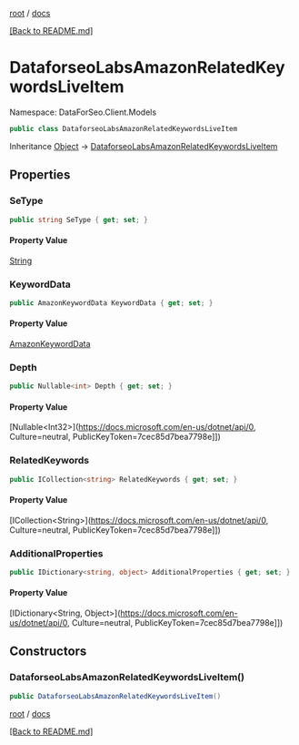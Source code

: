 [root](./../ "root") / [docs](./ "docs")

[[Back to README.md]](./../README.md "[Back to README.md]")

# DataforseoLabsAmazonRelatedKeywordsLiveItem

Namespace: DataForSeo.Client.Models

```csharp
public class DataforseoLabsAmazonRelatedKeywordsLiveItem
```

Inheritance [Object](https://docs.microsoft.com/en-us/dotnet/api/Object) → [DataforseoLabsAmazonRelatedKeywordsLiveItem](./DataforseoLabsAmazonRelatedKeywordsLiveItem.md)

## Properties

### **SeType**

```csharp
public string SeType { get; set; }
```

#### Property Value

[String](https://docs.microsoft.com/en-us/dotnet/api/String)<br>

### **KeywordData**

```csharp
public AmazonKeywordData KeywordData { get; set; }
```

#### Property Value

[AmazonKeywordData](./AmazonKeywordData.md)<br>

### **Depth**

```csharp
public Nullable<int> Depth { get; set; }
```

#### Property Value

[Nullable&lt;Int32&gt;](https://docs.microsoft.com/en-us/dotnet/api/0, Culture=neutral, PublicKeyToken=7cec85d7bea7798e]])<br>

### **RelatedKeywords**

```csharp
public ICollection<string> RelatedKeywords { get; set; }
```

#### Property Value

[ICollection&lt;String&gt;](https://docs.microsoft.com/en-us/dotnet/api/0, Culture=neutral, PublicKeyToken=7cec85d7bea7798e]])<br>

### **AdditionalProperties**

```csharp
public IDictionary<string, object> AdditionalProperties { get; set; }
```

#### Property Value

[IDictionary&lt;String, Object&gt;](https://docs.microsoft.com/en-us/dotnet/api/0, Culture=neutral, PublicKeyToken=7cec85d7bea7798e]])<br>

## Constructors

### **DataforseoLabsAmazonRelatedKeywordsLiveItem()**

```csharp
public DataforseoLabsAmazonRelatedKeywordsLiveItem()
```

[root](./../ "root") / [docs](./ "docs")

[[Back to README.md]](./../README.md "[Back to README.md]")